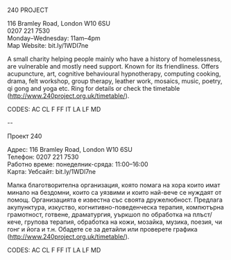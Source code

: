 240 PROJECT

116 Bramley Road, London W10 6SU    
0207 221 7530  
Monday–Wednesday: 11am–4pm  
Map   Website: bit.ly/1WDl7ne  

A small charity helping people mainly who have a history of homelessness, are vulnerable and mostly need support. Known for its friendliness. Offers acupuncture, art, cognitive behavioural hypnotherapy, computing cooking, drama, felt workshop, group therapy, leather work, mosaics, music, poetry, qi gong and yoga etc. Ring for details or check the timetable (http://www.240project.org.uk/timetable/).

CODES: AC CL F FF IT LA LF MD

--

Проект 240

Адрес: 116 Bramley Road, London W10 6SU  
Телефон: 0207 221 7530  
Работно време: понеделник-сряда: 11:00–16:00  
Карта: Уебсайт: bit.ly/1WDl7ne  

Малка благотворителна организация, която помага на хора които имат минало на бездомни, които са уязвими и които най-вече се нуждаят от помощ. Организацията е известна със своята дружелюбност. Предлага акупунктура, изкуство, когнитивно-поведенческа терапия, компютърна грамотност, готвене, драматургия, уъркшоп по обработка на плъст/кече, групова терапия, обработка на кожи, мозайка, музика, поезия, чи гонг и йога и т.н. Обадете се за детайли или проверете графика (http://www.240project.org.uk/timetable/).

CODES: AC CL F FF IT LA LF MD
